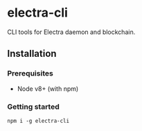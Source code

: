 # electra-cli

CLI tools for Electra daemon and blockchain.

## Installation

### Prerequisites

- Node v8+ (with npm)

### Getting started

    npm i -g electra-cli
